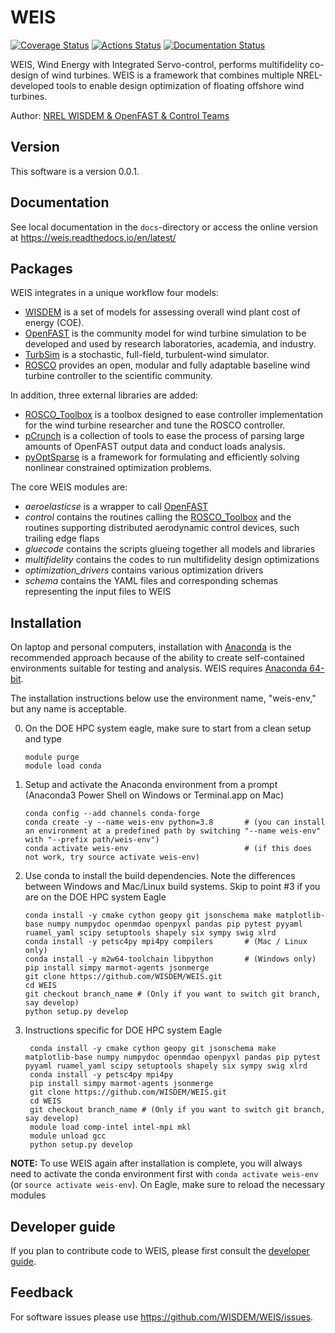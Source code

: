 # WEIS

[![Coverage Status](https://coveralls.io/repos/github/WISDEM/WEIS/badge.svg?branch=develop)](https://coveralls.io/github/WISDEM/WEIS?branch=develop)
[![Actions Status](https://github.com/WISDEM/WEIS/workflows/CI_WEIS/badge.svg?branch=develop)](https://github.com/WISDEM/WEIS/actions)
[![Documentation Status](https://readthedocs.org/projects/weis/badge/?version=develop)](https://weis.readthedocs.io/en/develop/?badge=develop)


WEIS, Wind Energy with Integrated Servo-control, performs multifidelity co-design of wind turbines. WEIS is a framework that combines multiple NREL-developed tools to enable design optimization of floating offshore wind turbines.

Author: [NREL WISDEM & OpenFAST & Control Teams](mailto:systems.engineering@nrel.gov) 

## Version

This software is a version 0.0.1.

## Documentation

See local documentation in the `docs`-directory or access the online version at <https://weis.readthedocs.io/en/latest/>

## Packages

WEIS integrates in a unique workflow four models:
* [WISDEM](https://github.com/WISDEM/WISDEM) is a set of models for assessing overall wind plant cost of energy (COE).
* [OpenFAST](https://github.com/OpenFAST/openfast) is the community model for wind turbine simulation to be developed and used by research laboratories, academia, and industry.
* [TurbSim](https://www.nrel.gov/docs/fy09osti/46198.pdf) is a stochastic, full-field, turbulent-wind simulator. 
* [ROSCO](https://github.com/NREL/ROSCO) provides an open, modular and fully adaptable baseline wind turbine controller to the scientific community.

In addition, three external libraries are added:
* [ROSCO_Toolbox](https://github.com/NREL/ROSCO_toolbox) is a toolbox designed to ease controller implementation for the wind turbine researcher and tune the ROSCO controller.
* [pCrunch](https://github.com/NREL/pCrunch) is a collection of tools to ease the process of parsing large amounts of OpenFAST output data and conduct loads analysis.
* [pyOptSparse](https://github.com/mdolab/pyoptsparse) is a framework for formulating and efficiently solving nonlinear constrained optimization problems.

The core WEIS modules are:
 * _aeroelasticse_ is a wrapper to call [OpenFAST](https://github.com/OpenFAST/openfast)
 * _control_ contains the routines calling the [ROSCO_Toolbox](https://github.com/NREL/ROSCO_toolbox) and the routines supporting distributed aerodynamic control devices, such trailing edge flaps
 * _gluecode_ contains the scripts glueing together all models and libraries
 * _multifidelity_ contains the codes to run multifidelity design optimizations
 * _optimization_drivers_ contains various optimization drivers
 * _schema_ contains the YAML files and corresponding schemas representing the input files to WEIS

## Installation

On laptop and personal computers, installation with [Anaconda](https://www.anaconda.com) is the recommended approach because of the ability to create self-contained environments suitable for testing and analysis.  WEIS requires [Anaconda 64-bit](https://www.anaconda.com/distribution/). 

The installation instructions below use the environment name, "weis-env," but any name is acceptable.

0.  On the DOE HPC system eagle, make sure to start from a clean setup and type
        
        module purge
        module load conda        

1.  Setup and activate the Anaconda environment from a prompt (Anaconda3 Power Shell on Windows or Terminal.app on Mac)

        conda config --add channels conda-forge
        conda create -y --name weis-env python=3.8       # (you can install an environment at a predefined path by switching "--name weis-env" with "--prefix path/weis-env")
        conda activate weis-env                          # (if this does not work, try source activate weis-env)
    
2.  Use conda to install the build dependencies.  Note the differences between Windows and Mac/Linux build systems. Skip to point #3 if you are on the DOE HPC system Eagle

        conda install -y cmake cython geopy git jsonschema make matplotlib-base numpy numpydoc openmdao openpyxl pandas pip pytest pyyaml ruamel_yaml scipy setuptools shapely six sympy swig xlrd
        conda install -y petsc4py mpi4py compilers       # (Mac / Linux only)   
        conda install -y m2w64-toolchain libpython       # (Windows only)
        pip install simpy marmot-agents jsonmerge
        git clone https://github.com/WISDEM/WEIS.git
        cd WEIS
        git checkout branch_name # (Only if you want to switch git branch, say develop)
        python setup.py develop

3. Instructions specific for DOE HPC system Eagle

        conda install -y cmake cython geopy git jsonschema make matplotlib-base numpy numpydoc openmdao openpyxl pandas pip pytest pyyaml ruamel_yaml scipy setuptools shapely six sympy swig xlrd
        conda install -y petsc4py mpi4py  
        pip install simpy marmot-agents jsonmerge
        git clone https://github.com/WISDEM/WEIS.git
        cd WEIS
        git checkout branch_name # (Only if you want to switch git branch, say develop)
        module load comp-intel intel-mpi mkl
        module unload gcc
        python setup.py develop

**NOTE:** To use WEIS again after installation is complete, you will always need to activate the conda environment first with `conda activate weis-env` (or `source activate weis-env`). On Eagle, make sure to reload the necessary modules

## Developer guide

If you plan to contribute code to WEIS, please first consult the [developer guide](https://weis.readthedocs.io/en/latest/how_to_contribute_code.html).

## Feedback

For software issues please use <https://github.com/WISDEM/WEIS/issues>.  
